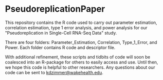# PseudoreplicationPaper
This repository contains the R code used to carry out parameter estimation, correlation estimation, type 1 error analysis, and power analysis for our "Pseudoreplication in Single-Cell RNA-Seq Data" study.

There are four folders: Parameter_Estimation, Correlation, Type_1_Error, and Power. Each folder contains R code and descriptor file. 

With additional refinement, these scripts and tidbits of code will soon be coalesced into an R-package for others to easily access and use. Until then, we hope this code is helpful to other researchers. Any questions about our code can be sent to kdzimmer@wakehealth.edu. 
